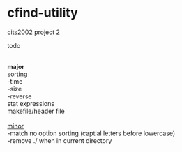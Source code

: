 # cfind-utility
cits2002 project 2

todo<br><br>

<b>major</b><br>
sorting<br>
  -time<br>
  -size<br>
  -reverse<br>
stat expressions<br>
makefile/header file<br><br>
<u>minor</u><br>
-match no option sorting (captial letters before lowercase)<br>
-remove ./ when in current directory<br>

<br>
